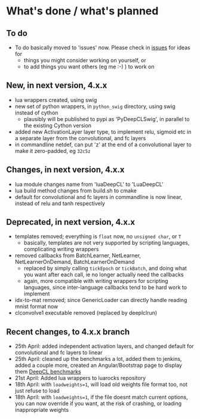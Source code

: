 # What's done / what's planned

## To do

* To do basically moved to 'issues' now.  Please check in [issues](https://github.com/hughperkins/DeepCL/issues) for ideas for
  * things you might consider working on yourself, or
  * to add things you want others (eg me :-) ) to work on

## New, in next version, 4.x.x

* lua wrappers created, using swig
* new set of python wrappers, in `python_swig` directory, using swig instead of cython
  * plausibly will be published to pypi as 'PyDeepCLSwig', in parallel to the existing Cython version
* added new ActivationLayer layer type, to implement relu, sigmoid etc in a separate layer from the convolutional,
and fc layers
* in commandline netdef, can put 'z' at the end of a convolutional layer to make it zero-padded, eg `32c5z`

## Changes, in next version, 4.x.x

* lua module changes name from 'luaDeepCL' to 'LuaDeepCL'
* lua build method changes from build.sh to cmake
* default for convolutional and fc layers in commandline is now linear, instead of relu and tanh respectively

## Deprecated, in next version, 4.x.x

* templates removed; everything is `float` now, no `unsigned char`, or `T`
  * basically, templates are not very
    supported by scripting languages, complicating writing wrappers
* removed callbacks from BatchLearner, NetLearner, NetLearnerOnDemand, BatchLearnerOnDemand
  * replaced by simply calling `tickEpoch` or `tickBatch`, and doing what you want after each call, ie no longer actually need the callbacks
  * again, more compatible with writing wrappers for scripting languages, since inter-language callbacks tend to be hard work to implement
* idx-to-mat removed; since GenericLoader can directly handle reading mnist format now
* clconvolve1 executable removed (replaced by deeplclrun)

## Recent changes, to 4.x.x branch

* 25th April: added independent activation layers, and changed default for convolutional and fc layers to linear
* 25th April: cleaned up the benchmarks a lot, added them to jenkins, added a couple more, created an Angular/Bootstrap page to display them [DeepCL benchmarks](http://hughperkins.github.io/DeepCL/benchmarking/)
* 21st April: Added lua wrappers to luarocks repository
* 18th April: with `loadweights=1`, will load old weights file format too, not just refuse to load
* 18th April: with `loadweights=1`, if the file doesnt match current options, you can now override if you want, at the risk of crashing, or loading inappropriate weights

